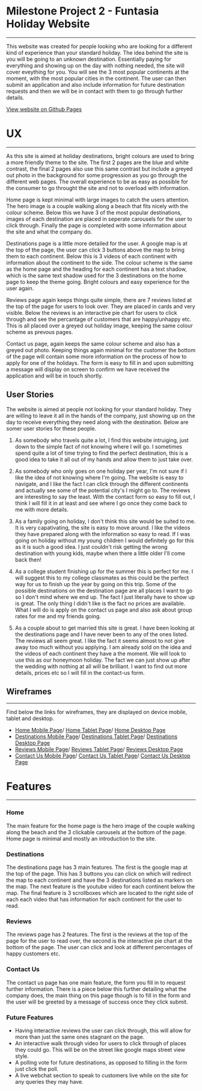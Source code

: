 # Milestone Project 2 - Funtasia Holiday Website 
---
This website was created for people looking who are looking for a different kind of experience than your standard holiday. The idea behind the site is you will be going to an unknown destination. Essentially paying for everything and showing up on the day with nothing needed, the site will cover eveything for you. You will see the 3 most popular continents at the moment, with the most popular cities in the continent. The user can then submit an application and also include information for future destination requests and then we will be in contact with them to go through further details.

[View website on Github Pages](https://liamd88.github.io/holiday-website-milestone-2/)

# UX
---
As this site is aimed at holiday destinations, bright colours are used to bring a more friendly theme to the site. The first 2 pages are the blue and white contrast, the final 2 pages also use this same contrast but include a greyed out photo in the background for some progression as you go through the different web pages. The overall experience to be as easy as possible for the consumer to go throught the site and not to overload with information.

Home page is kept minimal with large images to catch the users attention. The hero image is a couple walking along a beach that fits nicely with the colour scheme. Below this we have 3 of the most popular destinations, images of each destination are placed in seperate carousels for the user to click through. Finally the page is completed with some information about the site and what the company do.

Destinations page is a little more detailed for the user. A google map is at the top of the page, the user can click 3 buttons above the map to bring them to each continent. Below this is 3 videos of each continent with information about the continent to the side. The colour scheme is the same as the home page and the heading for each continent has a text shadow, which is the same text shadow used for the 3 destinations on the home page to keep the theme going. Bright colours and easy experience for the user again.

Reviews page again keeps things quite simple, there are 7 reviews listed at the top of the page for users to look over. They are placed in cards and very visible. Below the reviews is an interactive pie chart for users to click through and see the percantage of customers that are happy/unhappy etc. This is all placed over a greyed out holiday image, keeping the same colour scheme as prevous pages.

Contact us page, again keeps the same colour scheme and also has a greyed out photo. Keeping things again minimal for the customer the bottom of the page will contain some more information on the process of how to apply for one of the holidays. The form is easy to fill in and upon submitting a message will display on screen to confirm we have received the application and will be in touch shortly.

## User Stories

The website is aimed at people not looking for your standard holiday. They are willing to leave it all in the hands of the company, just showing up on the day to receive everything they need along with the destination. Below are somer user stories for these people.

1. As somebody who travels quite a lot, I find this website intruiging, just down to the simple fact of not knowing where I will go. I sometimes spend quite a lot of time trying to find the perfect destination, this is a good idea to take it all out of my hands and allow them to just take over.

2. As somebody who only goes on one holiday per year, I'm not sure if I like the idea of not knowing where I'm going. The website is easy to navigate, and I like the fact I can click through the different continents and actually see some of the potential city's I might go to. The reviews are interesting to say the least. With the contact form so easy to fill out, I think I will fill it in at least and see where I go once they come back to me with more details. 

3. As a family going on holiday, I don't think this site would be suited to me. It is very capativating, the site is easy to move around. I like the videos they have prepared along with the information so easy to read. If I was going on holiday without my young children I would definitely go for this as it is such a good idea. I just couldn't risk getting the wrong destination with young kids, maybe when there a little older I'll come back then!

4. As a college student finishing up for the summer this is perfect for me. I will suggest this to my college classmates as this could be the perfect way for us to finish up the year by going on this trip. Some of the possible destinations on the destination page are all places I want to go so I don't mind where we end up. The fact I just literally have to show up is great. The only thing I didn't like is the fact no prices are available. What I will do is apply on the contact us page and also ask about group rates for me and my friends going.

5. As a couple about to get married this site is great. I have been looking at the destinations page and I have never been to any of the ones listed. The reviews all seem great. I like the fact it seems almost to not give away too much without you applying. I am already sold on the idea and the videos of each continent they have a the moment. We will look to use this as our honeymoon holiday. The fact we can just show up after the wedding with nothing at all will be brilliant. I want to find out more details, prices etc so I will fill in the contact-us form.

## Wireframes
---
Find below the links for wireframes, they are displayed on device mobile, tablet and desktop.

* [Home Mobile Page](https://raw.githubusercontent.com/LiamD88/holiday-website-milestone-2/master/assets/images/home-page-mobile.png)/ 
[Home Tablet Page](https://raw.githubusercontent.com/LiamD88/holiday-website-milestone-2/master/assets/images/home-page-ipad.png)/
[Home Desktop Page](https://raw.githubusercontent.com/LiamD88/holiday-website-milestone-2/master/assets/images/home-page-desktop.png)
* [Destinations Mobile Page](https://raw.githubusercontent.com/LiamD88/holiday-website-milestone-2/master/assets/images/destinations-page-mobile.png)/
[Destinations Tablet Page](https://raw.githubusercontent.com/LiamD88/holiday-website-milestone-2/master/assets/images/destinations-page-ipad.png)/
[Destinations Desktop Page](https://raw.githubusercontent.com/LiamD88/holiday-website-milestone-2/master/assets/images/destinations-page-desktop.png)
* [Reviews Mobile Page](https://raw.githubusercontent.com/LiamD88/holiday-website-milestone-2/master/assets/images/reviews-page-mobile.png)/
[Reviews Tablet Page](https://raw.githubusercontent.com/LiamD88/holiday-website-milestone-2/master/assets/images/reviews-page-ipad.png)/
[Reviews Desktop Page](https://raw.githubusercontent.com/LiamD88/holiday-website-milestone-2/master/assets/images/reviews-page-desktop.png)
* [Contact Us Mobile Page](https://raw.githubusercontent.com/LiamD88/holiday-website-milestone-2/master/assets/images/contact-us-mobile.png)/
[Contact Us Tablet Page](https://raw.githubusercontent.com/LiamD88/holiday-website-milestone-2//master/assets/images/contact-us-ipad.png)/
[Contact Us Desktop Page](https://raw.githubusercontent.com/LiamD88/holiday-website-milestone-2/master/assets/images/contact-us-desktop.png)

# Features 
---
### Home 
The main feature for the home page is the hero image of the couple walking along the beach and the 3 clickable carousels at the bottom of the page. Home page is minimal and mostly an introduction to the site.

### Destinations
The destinations page has 3 main features. The first is the google map at the top of the page. This has 3 buttons you can click on which will redirect the map to each continent and have the 3 destinations listed as markers on the map. The next feature is the youtube video for each continent below the map. The final feature is 3 scrollboxes which are located to the right side of each each video that has information for each continent for the user to read.

### Reviews
The reviews page has 2 features. The first is the reviews at the top of the page for the user to read over, the second is the interactive pie chart at the bottom of the page. The user can click and look at different percentages of happy customers etc.


### Contact Us
The contact us page has one main feature, the form you fill in to request further information. There is a piece below this further detailing what the company does, the main thing on this page though is to fill in the form and the user will be greeted by a message of success once they click submit.


### Future Features
 * Having interactive reviews the user can click through, this will allow for more than just the same ones stagnant on the page.
 * An interactive walk through video for users to click through of places they could go. This will be on the street like google maps street view style.
 * A polling vote for future destinations, as opposed to filling in the form just click the poll.
 * A live webchat section to speak to customers live while on the site for any queries they may have.